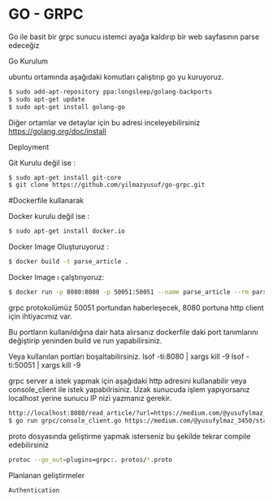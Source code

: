 # GO - GRPC

Go ile basit bir grpc sunucu istemci ayağa kaldırıp bir web sayfasının parse edeceğiz


Go Kurulum

ubuntu ortamında aşağıdaki komutları çalıştırıp go yu kuruyoruz.

```sh
$ sudo add-apt-repository ppa:longsleep/golang-backports
$ sudo apt-get update
$ sudo apt-get install golang-go
```


Diğer ortamlar ve detaylar için bu adresi inceleyebilirsiniz
https://golang.org/doc/install

Deployment

Git Kurulu değil ise : 

```sh
$ sudo apt-get install git-core
$ git clone https://github.com/yilmazyusuf/go-grpc.git
```

#Dockerfile kullanarak

Docker kurulu değil ise : 

```sh
$ sudo apt-get install docker.io
```

Docker Image Oluşturuyoruz :

```sh
$ docker build -t parse_article .
```

Docker Image ı çalştırıyoruz:

```sh
$ docker run -p 8080:8080 -p 50051:50051 --name parse_article --rm parse_article
```


grpc protokolümüz 50051 portundan haberleşecek, 8080 portuna http client için ihtiyacımız var.

Bu portların kullanıldığına dair hata alırsanız dockerfile daki port tanımlarını değiştirip yeninden build ve run yapabilirsiniz.

Veya kullanılan portları boşaltabilirsiniz.
lsof -ti:8080 | xargs kill -9
lsof -ti:50051 | xargs kill -9

grpc server a istek yapmak için aşağıdaki http adresini kullanabilir veya console_client ile istek yapabilrisiniz.
Uzak sunucuda işlem yapıyorsanız localhost yerine sunucu IP nizi yazmanız gerekir.

```sh
http://localhost:8080/read_article/?url=https://medium.com/@yusufylmaz_3450/stateful-stateless-68cfae55653d
$ go run grpc/console_client.go https://medium.com/@yusufylmaz_3450/stateful-stateless-68cfae55653d
```

proto dosyasında geliştirme yapmak isterseniz bu şekilde tekrar compile edebilirsiniz

```sh
protoc --go_out=plugins=grpc:. protos/*.proto
```



Planlanan geliştirmeler
```sh
Authentication
```


